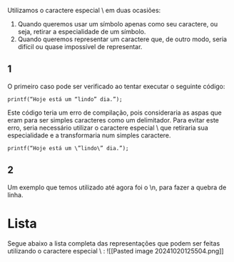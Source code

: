 Utilizamos o caractere especial  \\ em duas ocasiões:
1. Quando queremos usar um símbolo apenas como seu caractere, ou seja, retirar a especialidade de um símbolo.
2. Quando queremos representar um caractere que, de outro modo, seria difícil ou quase impossível de representar.

## 1
O primeiro caso pode ser verificado ao tentar executar o seguinte código:
```
printf(“Hoje está um “lindo” dia.”);
```
Este código teria um erro de compilação, pois consideraria as aspas que eram para ser simples caracteres como um delimitador.
Para evitar este erro, seria necessário utilizar o caractere especial \ que retiraria sua especialidade e a transformaria num simples caractere.
```
printf(“Hoje está um \”lindo\” dia.”);
```

## 2
Um exemplo que temos utilizado até agora foi o \n, para fazer a quebra de linha.

# Lista
Segue abaixo a lista completa das representações que podem ser feitas utilizando o caractere especial \\ :
![[Pasted image 20241020125504.png]]

